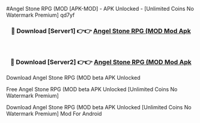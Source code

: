 #Angel Stone RPG (MOD [APK-MOD] - APK Unlocked - [Unlimited Coins No Watermark Premium] qd7yf



<div align="center">

<h3>🔴 Download [Server1] 👉👉 <a href="https://momento.my/?title=Angel_Stone_RPG_(MOD">Angel Stone RPG (MOD Mod Apk</a></h3><br>

<h3>🔴 Download [Server2] 👉👉 <a href="https://momento.my/?title=Angel_Stone_RPG_(MOD">Angel Stone RPG (MOD Mod Apk</a></h3>
</div>



Download Angel Stone RPG (MOD beta APK Unlocked

Free Angel Stone RPG (MOD beta APK Unlocked [Unlimited Coins No Watermark Premium]

Download Angel Stone RPG (MOD beta APK Unlocked [Unlimited Coins No Watermark Premium] Mod For Android
